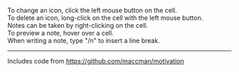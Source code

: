 To change an icon, click the left mouse button on the cell.\
To delete an icon, long-click on the cell with the left mouse button.\
Notes can be taken by right-clicking on the cell.\
To preview a note, hover over a cell.\
When writing a note, type "/n" to insert a line break.

---

Includes code from https://github.com/maccman/motivation
